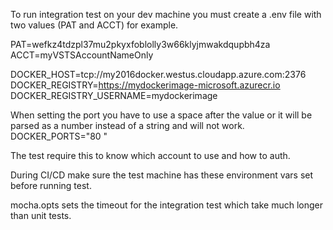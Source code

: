 To run integration test on your dev machine you must create a .env file with two values (PAT and ACCT) for example.

PAT=wefkz4tdzpl37mu2pkyxfoblolly3w66klyjmwakdqupbh4za
ACCT=myVSTSAccountNameOnly

DOCKER_HOST=tcp://my2016docker.westus.cloudapp.azure.com:2376
DOCKER_REGISTRY=https://mydockerimage-microsoft.azurecr.io
DOCKER_REGISTRY_USERNAME=mydockerimage

When setting the port you have to use a space after the value or it will be parsed as a 
number instead of a string and will not work.
DOCKER_PORTS="80 "

The test require this to know which account to use and how to auth.

During CI/CD make sure the test machine has these environment vars set before running test.

mocha.opts sets the timeout for the integration test which take much longer than unit tests.